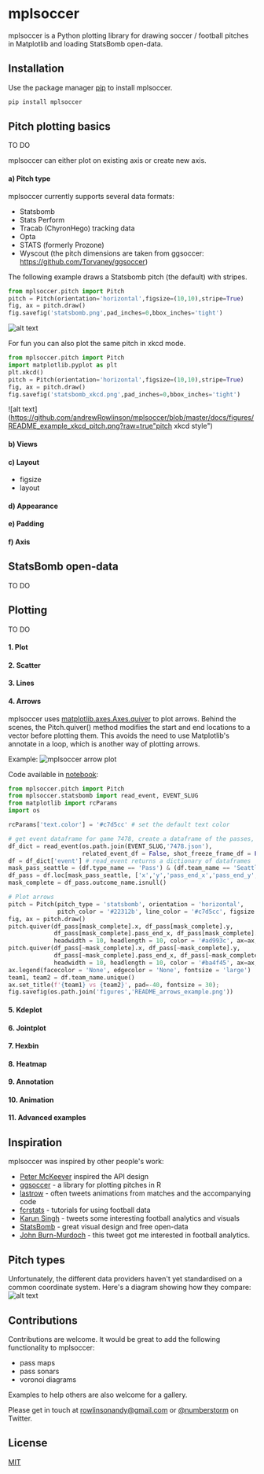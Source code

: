 # mplsoccer

mplsoccer is a Python plotting library for drawing soccer / football pitches in Matplotlib and loading StatsBomb open-data.

## Installation

Use the package manager [pip](https://pip.pypa.io/en/stable/) to install mplsoccer.

```bash
pip install mplsoccer
```

## Pitch plotting basics

TO DO

mplsoccer can either plot on existing axis or create new axis.

#### a) Pitch type
mplsoccer currently supports several data formats:
- Statsbomb
- Stats Perform
- Tracab (ChyronHego) tracking data
- Opta
- STATS (formerly Prozone)
- Wyscout (the pitch dimensions are taken from ggsoccer: https://github.com/Torvaney/ggsoccer)

The following example draws a Statsbomb pitch (the default) with stripes.
``` python
from mplsoccer.pitch import Pitch
pitch = Pitch(orientation='horizontal',figsize=(10,10),stripe=True)
fig, ax = pitch.draw()
fig.savefig('statsbomb.png',pad_inches=0,bbox_inches='tight')
```
![alt text](https://github.com/andrewRowlinson/mplsoccer/blob/master/docs/figures/README_example_statsbomb_pitch.png?raw=true "statsbomb pitch")

For fun you can also plot the same pitch in xkcd mode.
``` python
from mplsoccer.pitch import Pitch
import matplotlib.pyplot as plt
plt.xkcd()
pitch = Pitch(orientation='horizontal',figsize=(10,10),stripe=True)
fig, ax = pitch.draw()
fig.savefig('statsbomb_xkcd.png',pad_inches=0,bbox_inches='tight')
```
![alt text](https://github.com/andrewRowlinson/mplsoccer/blob/master/docs/figures/README_example_xkcd_pitch.png?raw=true"pitch xkcd style")

####  b) Views

####  c) Layout
- figsize
- layout

####  d) Appearance

####  e) Padding

####  f) Axis


## StatsBomb open-data

TO DO


## Plotting

TO DO

#### 1. Plot

####  2. Scatter

####  3. Lines

####  4. Arrows

mplsoccer uses [matplotlib.axes.Axes.quiver](https://matplotlib.org/3.1.1/api/_as_gen/matplotlib.axes.Axes.quiver.html) to plot arrows. Behind the scenes, the Pitch.quiver() method modifies the start and end locations to a vector before plotting them. This avoids the need to use Matplotlib's annotate in a loop, which is another way of plotting arrows.

Example:
![mplsoccer arrow plot](https://github.com/andrewRowlinson/mplsoccer/blob/master/docs/figure/README_arrows_example.png?raw=true)

Code available in [notebook](https://github.com/andrewRowlinson/mplsoccer/blob/master/docs/04-Plotting-Arrows.ipynb):
``` python
from mplsoccer.pitch import Pitch
from mplsoccer.statsbomb import read_event, EVENT_SLUG
from matplotlib import rcParams
import os

rcParams['text.color'] = '#c7d5cc' # set the default text color

# get event dataframe for game 7478, create a dataframe of the passes, and a boolean mask for the outcome
df_dict = read_event(os.path.join(EVENT_SLUG,'7478.json'),
                     related_event_df = False, shot_freeze_frame_df = False, tactics_lineup_df = False)
df = df_dict['event'] # read_event returns a dictionary of dataframes
mask_pass_seattle = (df.type_name == 'Pass') & (df.team_name == 'Seattle Reign')
df_pass = df.loc[mask_pass_seattle, ['x','y','pass_end_x','pass_end_y','outcome_name']]
mask_complete = df_pass.outcome_name.isnull()

# Plot arrows
pitch = Pitch(pitch_type = 'statsbomb', orientation = 'horizontal',
              pitch_color = '#22312b', line_color = '#c7d5cc', figsize = (16, 9), pad_top = 10)
fig, ax = pitch.draw()
pitch.quiver(df_pass[mask_complete].x, df_pass[mask_complete].y,
             df_pass[mask_complete].pass_end_x, df_pass[mask_complete].pass_end_y, width = 1,
             headwidth = 10, headlength = 10, color = '#ad993c', ax=ax, label = 'complete passes')
pitch.quiver(df_pass[~mask_complete].x, df_pass[~mask_complete].y,
             df_pass[~mask_complete].pass_end_x, df_pass[~mask_complete].pass_end_y, width = 1, 
             headwidth = 10, headlength = 10, color = '#ba4f45', ax=ax, label = 'other passes')
ax.legend(facecolor = 'None', edgecolor = 'None', fontsize = 'large')
team1, team2 = df.team_name.unique()
ax.set_title(f'{team1} vs {team2}', pad=-40, fontsize = 30);
fig.savefig(os.path.join('figures','README_arrows_example.png'))
```

####  5. Kdeplot

####  6. Jointplot

####  7. Hexbin

#### 8. Heatmap

#### 9. Annotation

#### 10. Animation

#### 11. Advanced examples

## Inspiration

mplsoccer was inspired by other people's work:
- [Peter McKeever](http://petermckeever.com/2019/01/plotting-pitches-in-python/) inspired the API design
- [ggsoccer](https://github.com/Torvaney/ggsoccer) - a library for plotting pitches in R
- [lastrow](https://twitter.com/lastrowview) - often tweets animations from matches and the accompanying code
- [fcrstats](http://fcrstats.com/) - tutorials for using football data
- [Karun Singh](https://twitter.com/karun1710) - tweets some interesting football analytics and visuals
- [StatsBomb](https://statsbomb.com/) - great visual design and free open-data
- [John Burn-Murdoch](https://twitter.com/jburnmurdoch/status/1057907312030085120) - this tweet got me interested in football analytics.

## Pitch types

Unfortunately, the different data providers haven't yet standardised on a common coordinate system. Here's a diagram showing how they compare:
![alt text](https://github.com/andrewRowlinson/mplsoccer/blob/master/docs/figures/README_pitch_type.png?raw=true "pitch types")

## Contributions
Contributions are welcome. It would be great to add the following functionality to mplsoccer:
- pass maps
- pass sonars
- voronoi diagrams

Examples to help others are also welcome for a gallery.

Please get in touch at rowlinsonandy@gmail.com or [@numberstorm](https://twitter.com/numberstorm) on Twitter.

## License
[MIT](https://choosealicense.com/licenses/mit/)